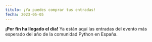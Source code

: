```yaml
---
titulo: ¡Ya puedes comprar tus entradas!
fecha: 2023-05-05
---
```


**¡Por fin ha llegado el día!** Ya están aquí las entradas del evento más
esperado del año de la comunidad Python en España.
